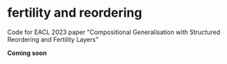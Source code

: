 # fertility and reordering
Code for EACL 2023 paper "Compositional Generalisation with Structured Reordering and Fertility Layers"

**Coming soon**
